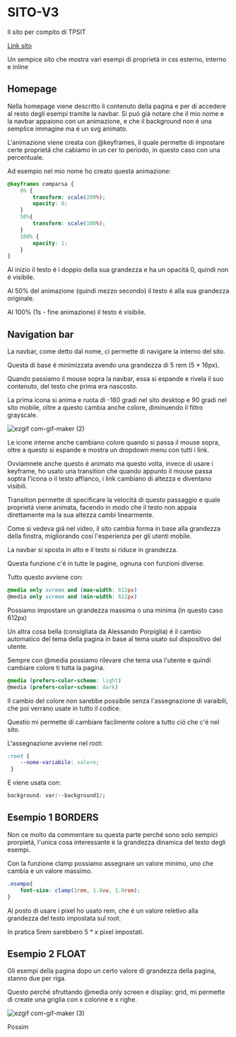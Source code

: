 # SITO-V3
Il sito per compito di TPSIT

[Link sito](https://cosmin702.github.io/SITO-V3/ "Homepage")

Un sempice sito che mostra vari esempi di proprietá in css esterno, interno e inline

## Homepage

Nella homepage viene descritto il contenuto della pagina e per di accedere al resto degli esempi tramite la navbar.
Si puó giá notare che il mio nome e la navbar appaiono con un animazione, e che il background non é una semplice immagine ma é un svg animato.

L'animazione viene creata con @keyframes, il quale permette di impostare certe proprietá che cabiamo in un cer to periodo, in questo caso con una percentuale.

Ad esempio nel mio nome ho creato questa animazione:
```css
@keyframes comparsa {
    0% {
        transform: scale(200%);
        opacity: 0;
    }
    50%{
        transform: scale(100%);
    }
    100% {
        opacity: 1;
    }
}
```
Al inizio il testo é i doppio della sua grandezza e ha un opacitá 0, quindi non é visibile.

Al 50% del animazione (quindi mezzo secondo) il testo é alla sua grandezza originale.

Al 100% (1s - fine animazione) il testo é visibile.

## Navigation bar
La navbar, come detto dal nome, ci permette di navigare la interno del sito.

Questa di base é minimizzata avendo una grandezza di 5 rem (5 * 16px).

Quando passiamo il mouse sopra la navbar, essa si espande e rivela il suo contenuto, del testo che prima era nascosto.

La prima icona si anima e ruota di -180 gradi nel sito desktop e 90 gradi nel sito mobile, oltre a questo cambia anche colore, diminuendo il filtro grayscale.

![ezgif com-gif-maker (2)](https://user-images.githubusercontent.com/75899266/211056906-7a078ac7-9ea8-42a0-b7f3-05651f120ca0.gif)

Le icone interne anche cambiano colore quando si passa il mouse sopra, oltre a questo si espande e mostra un dropdown menu con tutti i link.

Ovviamnete anche questo é animato ma questo volta, invece di usare i keyframe, ho usato una transition che quando appunto il mouse passa soptra l'icona o il testo affianco, i link cambiano di altezza e diventano visibili.

Transition permette di specificare la velocitá di questo passaggio e quale proprietá viene animata, facendo in modo che il testo non appaia direttamente ma la sua altezza cambi linearmente.

Come si vedeva giá nel video, il sito cambia forma in base alla grandezza della finstra, migliorando cosí l'esperienza per gli utenti mobile.

La navbar si sposta in alto e il testo si riduce in grandezza.

Questa funzione c'é in tutte le pagine, ognuna con funzioni diverse.

Tutto questo avviene con:
```css
@media only screen and (max-width: 612px) 
@media only screen and (min-width: 612px) 
```
Possiamo impostare un grandezza massima o una minima (in questo caso 612px)

Un altra cosa bella (consigliata da Alessando Porpiglia) é il cambio automatico del tema della pagina in base al tema usato sul dispositivo del utente.

Sempre con @media possiamo rilevare che tema usa l'utente e quindi cambiare colore ti tutta la pagina.
```css
@media (prefers-color-scheme: light)
@media (prefers-color-scheme: dark)
```
Il cambio del colore non sarebbe possibile senza l'assegnazione di varaibili, che poi verrano usate in tutto il codice.

Questio mi permette di cambiare facilmente colore a tutto ció che c'é nel sito.

L'assegnazione avviene nel root:
```css
:root {
    --nome-variabile: valore;
 }
```
E viene usata con:
```css
background: var(--background1);
```
## Esempio 1 BORDERS

Non ce molto da commentare su questa parte perché sono solo sempici prorpietá, l'unica cosa interessante é la grandezza dinamica del testo degli esempi.

Con la funzione clamp possiamo assegnare un valore minimo, uno che cambia e un valore massimo.
```css
.esempo{
    font-size: clamp(1rem, 1.8vw, 1.8rem); 
}
```
Al posto di usare i pixel ho usato rem, che é un valore reletivo alla grandezza del testo impostata sul root.

In pratica 5rem sarebbero 5 * x pixel impostati.

## Esempio 2 FLOAT

Gli esempi della pagina dopo un certo valore di grandezza della pagina, stanno due per riga.

Questo perché sfruttando @media only screen e display: grid, mi permette di create una griglia con x colonne e x righe.

![ezgif com-gif-maker (3)](https://user-images.githubusercontent.com/75899266/211062157-ecca00b2-e5b1-4b15-be17-f1cfe4e47cfc.gif)

Possim
